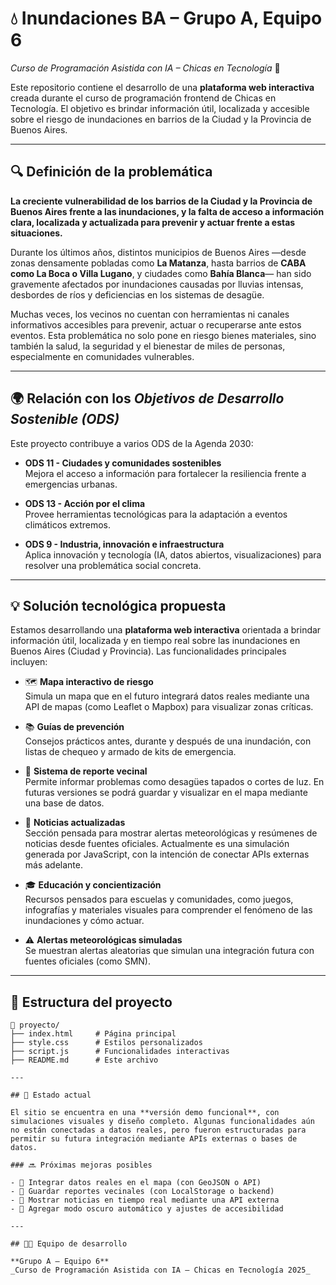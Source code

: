 # 💧 Inundaciones BA – Grupo A, Equipo 6  
_Curso de Programación Asistida con IA – Chicas en Tecnología_ 🚀

Este repositorio contiene el desarrollo de una **plataforma web interactiva** creada durante el curso de programación frontend de Chicas en Tecnología. El objetivo es brindar información útil, localizada y accesible sobre el riesgo de inundaciones en barrios de la Ciudad y la Provincia de Buenos Aires.

---

## 🔍 Definición de la problemática

**La creciente vulnerabilidad de los barrios de la Ciudad y la Provincia de Buenos Aires frente a las inundaciones, y la falta de acceso a información clara, localizada y actualizada para prevenir y actuar frente a estas situaciones.**

Durante los últimos años, distintos municipios de Buenos Aires —desde zonas densamente pobladas como **La Matanza**, hasta barrios de **CABA como La Boca o Villa Lugano**, y ciudades como **Bahía Blanca**— han sido gravemente afectados por inundaciones causadas por lluvias intensas, desbordes de ríos y deficiencias en los sistemas de desagüe. 

Muchas veces, los vecinos no cuentan con herramientas ni canales informativos accesibles para prevenir, actuar o recuperarse ante estos eventos. Esta problemática no solo pone en riesgo bienes materiales, sino también la salud, la seguridad y el bienestar de miles de personas, especialmente en comunidades vulnerables.

---

## 🌍 Relación con los *Objetivos de Desarrollo Sostenible (ODS)*

Este proyecto contribuye a varios ODS de la Agenda 2030:

- **ODS 11 - Ciudades y comunidades sostenibles**  
  Mejora el acceso a información para fortalecer la resiliencia frente a emergencias urbanas.

- **ODS 13 - Acción por el clima**  
  Provee herramientas tecnológicas para la adaptación a eventos climáticos extremos.

- **ODS 9 - Industria, innovación e infraestructura**  
  Aplica innovación y tecnología (IA, datos abiertos, visualizaciones) para resolver una problemática social concreta.

---

## 💡 Solución tecnológica propuesta

Estamos desarrollando una **plataforma web interactiva** orientada a brindar información útil, localizada y en tiempo real sobre las inundaciones en Buenos Aires (Ciudad y Provincia). Las funcionalidades principales incluyen:

- 🗺️ **Mapa interactivo de riesgo**  
  Simula un mapa que en el futuro integrará datos reales mediante una API de mapas (como Leaflet o Mapbox) para visualizar zonas críticas.

- 📚 **Guías de prevención**  
  Consejos prácticos antes, durante y después de una inundación, con listas de chequeo y armado de kits de emergencia.

- 📣 **Sistema de reporte vecinal**  
  Permite informar problemas como desagües tapados o cortes de luz. En futuras versiones se podrá guardar y visualizar en el mapa mediante una base de datos.

- 📰 **Noticias actualizadas**  
  Sección pensada para mostrar alertas meteorológicas y resúmenes de noticias desde fuentes oficiales. Actualmente es una simulación generada por JavaScript, con la intención de conectar APIs externas más adelante.

- 🎓 **Educación y concientización**  
  Recursos pensados para escuelas y comunidades, como juegos, infografías y materiales visuales para comprender el fenómeno de las inundaciones y cómo actuar.

- ⚠️ **Alertas meteorológicas simuladas**  
  Se muestran alertas aleatorias que simulan una integración futura con fuentes oficiales (como SMN).

---

## 📁 Estructura del proyecto

```plaintext
📁 proyecto/
├── index.html     # Página principal
├── style.css      # Estilos personalizados
├── script.js      # Funcionalidades interactivas
├── README.md      # Este archivo

---

## 🚧 Estado actual

El sitio se encuentra en una **versión demo funcional**, con simulaciones visuales y diseño completo. Algunas funcionalidades aún no están conectadas a datos reales, pero fueron estructuradas para permitir su futura integración mediante APIs externas o bases de datos.

### 🔜 Próximas mejoras posibles

- 🔗 Integrar datos reales en el mapa (con GeoJSON o API)
- 📝 Guardar reportes vecinales (con LocalStorage o backend)
- 📰 Mostrar noticias en tiempo real mediante una API externa
- 🌙 Agregar modo oscuro automático y ajustes de accesibilidad

---

## 👩‍💻 Equipo de desarrollo

**Grupo A – Equipo 6**  
_Curso de Programación Asistida con IA – Chicas en Tecnología 2025_
